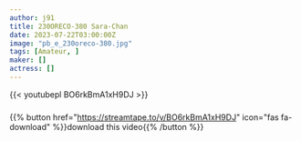 ```yaml
---
author: j91
title: 230ORECO-380 Sara-Chan
date: 2023-07-22T03:00:00Z
image: "pb_e_230oreco-380.jpg"
tags: [Amateur, ]
maker: []
actress: []
---
```



{{< youtubepl BO6rkBmA1xH9DJ >}}
###

{{% button href="https://streamtape.to/v/BO6rkBmA1xH9DJ" icon="fas fa-download" %}}download this video{{% /button %}}

